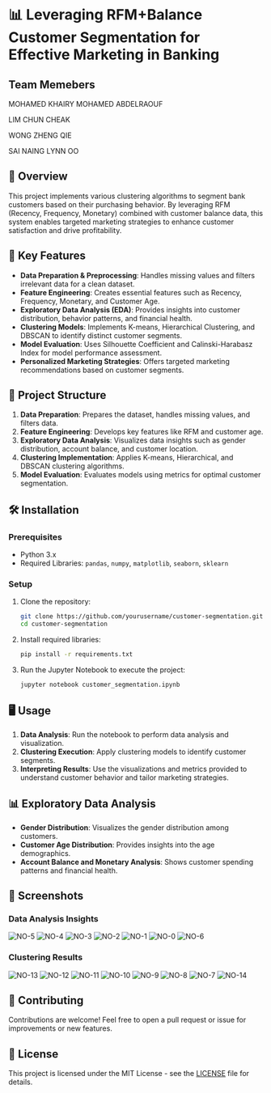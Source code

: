 

# 📊 Leveraging RFM+Balance Customer Segmentation for Effective Marketing in Banking

## Team Memebers

MOHAMED KHAIRY MOHAMED ABDELRAOUF 

LIM CHUN CHEAK 

WONG ZHENG QIE 

SAI NAING LYNN OO


## 🌟 Overview
This project implements various clustering algorithms to segment bank customers based on their purchasing behavior. By leveraging RFM (Recency, Frequency, Monetary) combined with customer balance data, this system enables targeted marketing strategies to enhance customer satisfaction and drive profitability.

## 🚀 Key Features
- **Data Preparation & Preprocessing**: Handles missing values and filters irrelevant data for a clean dataset.
- **Feature Engineering**: Creates essential features such as Recency, Frequency, Monetary, and Customer Age.
- **Exploratory Data Analysis (EDA)**: Provides insights into customer distribution, behavior patterns, and financial health.
- **Clustering Models**: Implements K-means, Hierarchical Clustering, and DBSCAN to identify distinct customer segments.
- **Model Evaluation**: Uses Silhouette Coefficient and Calinski-Harabasz Index for model performance assessment.
- **Personalized Marketing Strategies**: Offers targeted marketing recommendations based on customer segments.

## 📂 Project Structure
1. **Data Preparation**: Prepares the dataset, handles missing values, and filters data.
2. **Feature Engineering**: Develops key features like RFM and customer age.
3. **Exploratory Data Analysis**: Visualizes data insights such as gender distribution, account balance, and customer location.
4. **Clustering Implementation**: Applies K-means, Hierarchical, and DBSCAN clustering algorithms.
5. **Model Evaluation**: Evaluates models using metrics for optimal customer segmentation.

## 🛠️ Installation
### Prerequisites
- Python 3.x
- Required Libraries: `pandas`, `numpy`, `matplotlib`, `seaborn`, `sklearn`

### Setup
1. Clone the repository:
   ```bash
   git clone https://github.com/yourusername/customer-segmentation.git
   cd customer-segmentation
   ```
2. Install required libraries:
   ```bash
   pip install -r requirements.txt
   ```
3. Run the Jupyter Notebook to execute the project:
   ```bash
   jupyter notebook customer_segmentation.ipynb
   ```

## 🖥️ Usage
1. **Data Analysis**: Run the notebook to perform data analysis and visualization.
2. **Clustering Execution**: Apply clustering models to identify customer segments.
3. **Interpreting Results**: Use the visualizations and metrics provided to understand customer behavior and tailor marketing strategies.

## 📊 Exploratory Data Analysis
- **Gender Distribution**: Visualizes the gender distribution among customers.
- **Customer Age Distribution**: Provides insights into the age demographics.
- **Account Balance and Monetary Analysis**: Shows customer spending patterns and financial health.

## 📸 Screenshots
### Data Analysis Insights
![NO-5](https://github.com/user-attachments/assets/c572f562-3466-4896-bd2f-78613a02d975)
![NO-4](https://github.com/user-attachments/assets/49699d64-5450-4d12-acde-d9764ae10306)
![NO-3](https://github.com/user-attachments/assets/3a6ffe76-263e-4dc2-99ac-45af76ffa274)
![NO-2](https://github.com/user-attachments/assets/9917bfd6-3bb5-4414-bb4d-a4b26353a99f)
![NO-1](https://github.com/user-attachments/assets/7a28de37-3422-4e1b-8ea4-98af410ed2b2)
![NO-0](https://github.com/user-attachments/assets/20334466-2ed9-493e-8feb-f2d644c96472)
![NO-6](https://github.com/user-attachments/assets/b29c96a2-708b-46f3-8e76-cac57582c170)


### Clustering Results

![NO-13](https://github.com/user-attachments/assets/8486746e-293f-4fc2-ba50-494eb4f2d7b8)
![NO-12](https://github.com/user-attachments/assets/2e10899b-d9b8-4356-add8-44b70c5a404a)
![NO-11](https://github.com/user-attachments/assets/09a6cd17-0cd2-4d05-94f3-381f55bb8233)
![NO-10](https://github.com/user-attachments/assets/ec5f45cd-bf84-4684-b4b9-29b02ea126ff)
![NO-9](https://github.com/user-attachments/assets/595f52e1-2b75-4104-8ea7-86a9141923ca)
![NO-8](https://github.com/user-attachments/assets/f8d239c4-7375-4bd8-b0b7-51f03f68835f)
![NO-7](https://github.com/user-attachments/assets/91212df7-45d0-48d5-8f48-8fc0ade9641d)
![NO-14](https://github.com/user-attachments/assets/b20c37e3-ee87-48fc-b36f-349fdeaf0fae)


## 🤝 Contributing
Contributions are welcome! Feel free to open a pull request or issue for improvements or new features.

## 📄 License
This project is licensed under the MIT License - see the [LICENSE](LICENSE) file for details.


